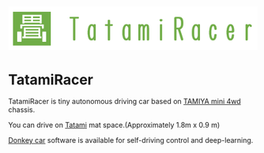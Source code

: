 ![TatamiRacer_Logo](img/TatamiRacer_LogoM.png)
# TatamiRacer
TatamiRacer is tiny autonomous driving car based on [TAMIYA mini 4wd](https://www.tamiya.com/english/mini4wd/m4item/m4item.htm) chassis.

You can drive on [Tatami](https://en.wikipedia.org/wiki/Tatami) mat space.(Approximately 1.8m x 0.9 m)

[Donkey car](http://docs.donkeycar.com/) software is available for self-driving control and deep-learning.  
